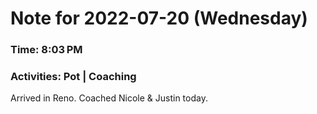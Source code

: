 # Note for 2022-07-20 (Wednesday)
### Time: 8:03 PM
### Activities: Pot | Coaching 

Arrived in Reno. Coached Nicole & Justin today.
